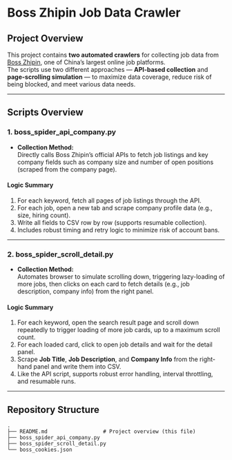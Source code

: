 # Boss Zhipin Job Data Crawler

## Project Overview

This project contains **two automated crawlers** for collecting job data from [Boss Zhipin](https://www.zhipin.com/), one of China’s largest online job platforms.  
The scripts use two different approaches — **API-based collection** and **page-scrolling simulation** — to maximize data coverage, reduce risk of being blocked, and meet various data needs.

---

## Scripts Overview

### 1. boss_spider_api_company.py

- **Collection Method:**  
  Directly calls Boss Zhipin’s official APIs to fetch job listings and key company fields such as company size and number of open positions (scraped from the company page).

#### **Logic Summary**
1. For each keyword, fetch all pages of job listings through the API.
2. For each job, open a new tab and scrape company profile data (e.g., size, hiring count).
3. Write all fields to CSV row by row (supports resumable collection).
4. Includes robust timing and retry logic to minimize risk of account bans.

---

### 2. boss_spider_scroll_detail.py

- **Collection Method:**  
  Automates browser to simulate scrolling down, triggering lazy-loading of more jobs, then clicks on each card to fetch details (e.g., job description, company info) from the right panel.

#### **Logic Summary**
1. For each keyword, open the search result page and scroll down repeatedly to trigger loading of more job cards, up to a maximum scroll count.
2. For each loaded card, click to open job details and wait for the detail panel.
3. Scrape **Job Title**, **Job Description**, and **Company Info** from the right-hand panel and write them into CSV.
4. Like the API script, supports robust error handling, interval throttling, and resumable runs.

---

## Repository Structure

```
.
├── README.md                  # Project overview (this file)
├── boss_spider_api_company.py
├── boss_spider_scroll_detail.py
└── boss_cookies.json